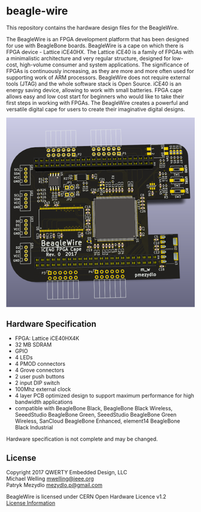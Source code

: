 # beagle-wire

This repository contains the hardware design files for the BeagleWire.

The BeagleWire is an FPGA development platform that has been designed for use with BeagleBone boards.
BeagleWire is a cape on which there is FPGA device - Lattice iCE40HX. The Lattice iCE40 is a family of
FPGAs with a minimalistic architecture and very regular structure, designed for low-cost, high-volume
consumer and system applications. The significance of FPGAs is continuously increasing, as they are more
and more often used for supporting work of ARM processors. BeagleWire does not require external tools
(JTAG) and the whole software stack is Open Source. iCE40 is an energy saving device, allowing to work
with  small batteries. FPGA cape allows easy and low cost start for beginners who would like to take their
first steps in working with FPGAs. The BeagleWire creates a powerful and versatile digital cape for
users to create their imaginative digital designs.

![alt tag](beagle-wire.png)

## Hardware Specification
- FPGA: Lattice iCE40HX4K
- 32 MB SDRAM
- GPIO
- 4 LEDs
- 4 PMOD connectors
- 4 Grove connectors
- 2 user push buttons
- 2 input DIP switch
- 100Mhz external clock
- 4 layer PCB optimized design to support maximum performance for high bandwidth applications
- compatible with BeagleBone Black, BeagleBone Black Wireless, SeeedStudio BeagleBone Green, SeeedStudio BeagleBone Green Wireless, SanCloud BeagleBone Enhanced, element14 BeagleBone Black Industrial

Hardware specification is not complete and may be changed.

## License
Copyright 2017 QWERTY Embedded Design, LLC<br>
Michael Welling <mwelling@ieee.org><br>
Patryk Mezydlo <mezydlo.p@gmail.com>

BeagleWire is licensed under CERN Open Hardware Licence v1.2<br>
[License Information](http://ohwr.org/cernohl)
